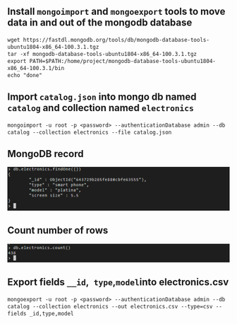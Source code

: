 ## Install `mongoimport` and `mongoexport` tools to move data in and out of the mongodb database

```shell
wget https://fastdl.mongodb.org/tools/db/mongodb-database-tools-ubuntu1804-x86_64-100.3.1.tgz
tar -xf mongodb-database-tools-ubuntu1804-x86_64-100.3.1.tgz
export PATH=$PATH:/home/project/mongodb-database-tools-ubuntu1804-x86_64-100.3.1/bin
echo "done"
```

## Import `catalog.json` into mongo db named `catalog` and collection named `electronics`

```shell
mongoimport -u root -p <password> --authenticationDatabase admin --db catalog --collection electronics --file catalog.json
```

## MongoDB record

![Record](../imgs/row_mongo.png)

## Count number of rows

![](../imgs/mongo_count.png)

## Export fields `__id`,` type`,` model `into electronics.csv

```shell
mongoexport -u root -p <password> --authenticationDatabase admin --db catalog --collection electronics --out electronics.csv --type=csv --fields _id,type,model
```
